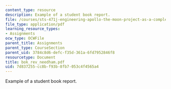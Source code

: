 ```yaml
---
content_type: resource
description: Example of a student book report.
file: /courses/sts-471j-engineering-apollo-the-moon-project-as-a-complex-system-spring-2007/7d837255cc8bf93b8fb7053c4f4565a4_bok_rev_needham.pdf
file_type: application/pdf
learning_resource_types:
- Assignments
ocw_type: OCWFile
parent_title: Assignments
parent_type: CourseSection
parent_uid: 3784c8d6-defc-f35d-361a-6fd7952846f8
resourcetype: Document
title: bok_rev_needham.pdf
uid: 7d837255-cc8b-f93b-8fb7-053c4f4565a4
---
```

Example of a student book report.

